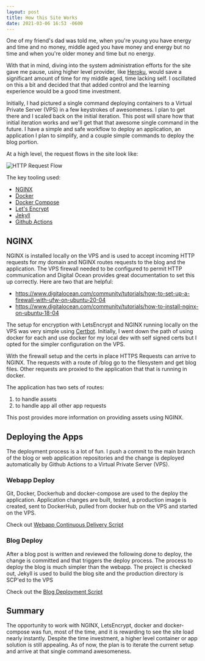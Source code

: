 ```yaml
---
layout: post
title: How this Site Works
date: 2021-03-06 16:53 -0600
---
```

One of my friend's dad was told me, when you're young you have energy and time and no money, middle aged you have money and energy but no time and when you're older money and time but no energy.

With that in mind, diving into the system administration efforts for the site gave me pause, using higher level provider, like [Heroku](www.heroku.com), would save a significant amount of time for my middle aged, time lacking self. I oscillated on this a bit and decided that that added control and the learning experience would be a good time investment.

Initially, I had pictured a single command deploying containers to a Virtual Private Server (VPS) in a few keystrokes of awesomeness. I plan to get there and I scaled back on the initial iteration. This post will share how that initial iteration works and we'll get that that awesome single command in the future. I have  a simple and safe workflow to deploy an application, an application I plan to simplify, and a couple simple commands to deploy the blog portion.

At a high level, the request flows in the site look like:

![HTTP Request Flow]({{site.url}}/blog/assets/diagrams/website_request_flow.png)

The key tooling used:
* [NGINX](https://nginx.org/en/)
* [Docker](https://www.docker.com/)
* [Docker Compose](https://github.com/docker/compose)
* [Let's Encrypt](https://letsencrypt.org/)
* [Jekyll](https://jekyllrb.com/)
* [Github Actions](https://github.com/features/actions)

## NGINX
NGINX is installed locally on the VPS and is used to accept incoming HTTP requests for my domain and NGINX routes requests   to the blog and the application. The VPS firewall needed to be configured to permit HTTP communication and Digital Ocean provides great documentation to set this up correctly. Here are two that are helpful:
* https://www.digitalocean.com/community/tutorials/how-to-set-up-a-firewall-with-ufw-on-ubuntu-20-04
* https://www.digitalocean.com/community/tutorials/how-to-install-nginx-on-ubuntu-18-04

The setup for encryption with LetsEncrypt and NGINX running locally on the VPS was very simple using [Certbot](https://certbot.eff.org/lets-encrypt/ubuntufocal-nginx). Initially, I went down the path of using docker for each and use docker for my local dev with self signed certs but I opted for the simpler configuration on the VPS.

With the firewall setup and the certs in place HTTPS Requests can arrive to NGINX. The requests with a route of  /blog go to the filesystem and get blog files. Other requests are proxied to the application that that is running in docker.

The application has two sets of routes:
1. to handle assets
1. to handle app all other app requests

This post provides more information on providing assets using NGINX.

## Deploying the Apps
The deployment process is a lot of fun. I push a commit to the main branch of the blog or web application repositories and the change is deployed automatically by Github Actions to a Virtual Private Server (VPS).

### Webapp Deploy
Git, Docker, Dockerhub and docker-compose are used to the deploy the application. Application changes are built, tested, a production image is created, sent to DockerHub, pulled from docker hub on the VPS and started on the VPS.

Check out [Webapp Continuous Delivery Script](https://github.com/jschmitz/rockworm/blob/main/.github/workflows/cd.yml)

### Blog Deploy
After a blog post is written and reviewed the following done to deploy, the change is committed and that triggers the deploy process. The process to deploy the blog is much simpler than the webapp. The project is checked out, Jekyll is used to build the blog site and the production directory is SCP'ed to the VPS

Check out the [Blog Deployment Script](https://github.com/jschmitz/rockworm/blob/main/.github/workflows/cd.yml)

## Summary
The opportunity to work with NGINX, LetsEncrypt, docker and docker-compose was fun, most of the time, and it is rewarding to see the site load nearly instantly. Despite the time investment, a higher level container or app solution is still appealing. As of now, the plan is to iterate the current setup and arrive at that single command awesomeness.
